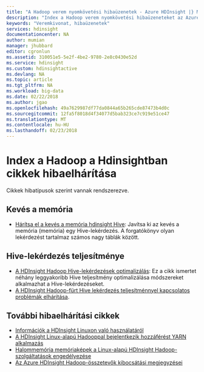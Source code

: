 ```yaml
---
title: "A Hadoop verem nyomkövetési hibaüzenetek - Azure HDInsight |} Microsoft Docs"
description: "Index a Hadoop verem nyomkövetési hibaüzeneteket az Azure HDInsight. A hiba található a listában, a hibaelhárítással kapcsolatos információkért."
keywords: "Veremkivonat, hibaüzenetek"
services: hdinsight
documentationcenter: NA
author: mumian
manager: jhubbard
editor: cgronlun
ms.assetid: 310051e5-5e2f-4be2-9780-2e8c0430e52d
ms.service: hdinsight
ms.custom: hdinsightactive
ms.devlang: NA
ms.topic: article
ms.tgt_pltfrm: NA
ms.workload: big-data
ms.date: 02/22/2018
ms.author: jgao
ms.openlocfilehash: 49a7629987df77da0844a65b265cde87473b4d0c
ms.sourcegitcommit: 12fa5f8018d4f34077d5bab323ce7c919e51ce47
ms.translationtype: MT
ms.contentlocale: hu-HU
ms.lasthandoff: 02/23/2018
---
```

# <a name="index-of-hadoop-in-hdinsight-troubleshooting-articles"></a>Index a Hadoop a Hdinsightban cikkek hibaelhárítása
Cikkek hibatípusok szerint vannak rendszerezve.

## <a name="out-of-memory-error"></a>Kevés a memória
* [Hárítsa el a kevés a memória hdinsight Hive](hdinsight-hadoop-hive-out-of-memory-error-oom.md): Javítsa ki az kevés a memória (memória) egy Hive-lekérdezés. A forgatókönyv olyan lekérdezést tartalmaz számos nagy táblák között.

## <a name="hive-query-performance"></a>Hive-lekérdezés teljesítménye
* [A HDInsight Hadoop Hive-lekérdezések optimalizálás](hdinsight-hadoop-optimize-hive-query.md): Ez a cikk ismertet néhány leggyakoribb Hive teljesítmény optimalizálása módszereket alkalmazhat a Hive-lekérdezéseket.
* [A HDInsight Hadoop-fürt Hive lekérdezés teljesítménnyel kapcsolatos problémák elhárítása](https://blogs.msdn.microsoft.com/bigdatasupport/2015/08/13/troubleshooting-hive-query-performance-in-hdinsight-hadoop-cluster/).

## <a name="more-troubleshooting-articles"></a>További hibaelhárítási cikkek
* [Információk a HDInsight Linuxon való használatáról](hdinsight-hadoop-linux-information.md)
* [A HDInsight Linux-alapú Hadooppal bejelentkezik hozzáférést YARN alkalmazás](hdinsight-hadoop-access-yarn-app-logs-linux.md)
* [Halommemória memóriaképek a Linux-alapú HDInsight Hadoop-szolgáltatások engedélyezése](hdinsight-hadoop-collect-debug-heap-dump-linux.md)
* [Az Azure HDInsight Hadoop-összetevők kibocsátási megjegyzései](hdinsight-release-notes.md)

